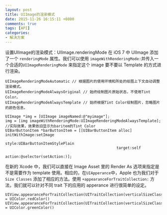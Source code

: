 ```yaml
---
layout: post
title: UIImage的渲染模式
date: 2015-11-26 16:15:11 +0800
comments: true
tags: [API]
categories:
- 解决方案
---
```


设置UIImage的渲染模式：UIImage.renderingMode
在 iOS 7 中 UIImage 添加了一个 `renderingMode` 属性。我们可以使用 `imageWithRenderingMode:`并传入一个合适的`UIImageRenderingMode` 来指定这个 image 要不要以 Template 的方式进行渲染。
```objc
UIImageRenderingModeAutomatic // 根据图片的使用环境和所处的绘图上下文自动调整渲染模式。
UIImageRenderingModeAlwaysOriginal // 始终绘制图片原始状态，不使用Tint Color。
UIImageRenderingModeAlwaysTemplate // 始终根据Tint Color绘制图片，忽略图片的颜色信息。

UIImage *img = [UIImage imageNamed:@"myimage"];
img = [img imageWithRenderingMode:UIImageRenderingModeAlwaysTemplate];
//实际效果，效果依旧显示为baritem的Tint Color
UIBarButtonItem *barButtonItem = [[UIBarButtonItem alloc] initWithImage:setImage
                                                   style:UIBarButtonItemStylePlain
                                                  target:self
                                                  action:@selector(setAction:)];
```    
在新的 Xcode 中，我们可以直接在 Image Asset 里的 Render As 选项来指定是不是需要作为 template 使用。相应的，在`UIApperance`中，Apple 也为我们对于 `Size Classes` 添加了相应的方法。使用 `+appearanceForTraitCollection:` 方法，我们就可以针对不同 trait 下的应用的 apperance 进行很简单的设定。

```objc
UIView.appearanceForTraitCollection(UITraitCollection(verticalSizeClass:.Compact)).tintColor = UIColor.redColor()  
UIView.appearanceForTraitCollection(UITraitCollection(verticalSizeClass:.Regular)).tintColor = UIColor.greenColor()  
```
